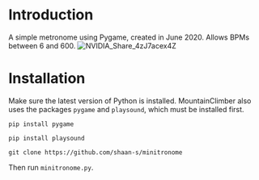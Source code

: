 # Introduction
A simple metronome using Pygame, created in June 2020. Allows BPMs between 6 and 600.
![NVIDIA_Share_4zJ7acex4Z](https://github.com/user-attachments/assets/5540bca7-f114-41c4-ac35-c8a8d9cb8157)

# Installation
Make sure the latest version of Python is installed. MountainClimber also uses the packages `pygame` and `playsound`, which must be installed first. 

`pip install pygame`

`pip install playsound`

`git clone https://github.com/shaan-s/minitronome`

Then run `minitronome.py`.
